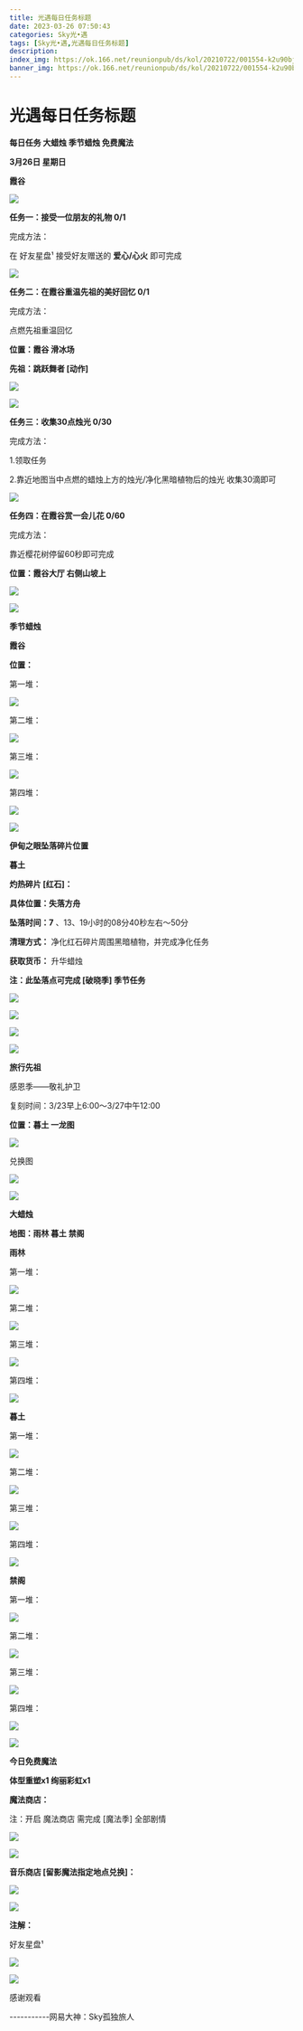 ```yaml
---
title: 光遇每日任务标题
date: 2023-03-26 07:50:43
categories: Sky光•遇
tags: [Sky光•遇,光遇每日任务标题]
description: 
index_img: https://ok.166.net/reunionpub/ds/kol/20210722/001554-k2u90bj7ay.png?imageView&thumbnail=600x0&type=jpg
banner_img: https://ok.166.net/reunionpub/ds/kol/20210722/001554-k2u90bj7ay.png?imageView&thumbnail=600x0&type=jpg
---
```

# 光遇每日任务标题
**每日任务 大蜡烛 季节蜡烛 免费魔法**

 **3月26日 星期日**

 **霞谷**

![](https://img.166.net/reunionpub/ds/kol/20230326/001534-obed9sgi6s.jpg)

 **任务一：接受一位朋友的礼物 0/1**

完成方法：

在 好友星盘¹ 接受好友赠送的 **爱心/心火** 即可完成

![](https://img.166.net/reunionpub/ds/kol/20230326/000253-b70pgsswr9.jpeg)

 **任务二：在霞谷重温先祖的美好回忆 0/1**

完成方法：

点燃先祖重温回忆

 **位置：霞谷 滑冰场**

 **先祖：跳跃舞者 [动作]**

![](https://img.166.net/reunionpub/ds/kol/20230326/000324-cd8tr52l47.jpeg)

![](https://img.166.net/reunionpub/ds/kol/20230326/000332-hvris8ulwd.jpeg)

 **任务三：收集30点烛光 0/30**

完成方法：

1.领取任务

2.靠近地图当中点燃的蜡烛上方的烛光/净化黑暗植物后的烛光 收集30滴即可

![](https://img.166.net/reunionpub/ds/kol/20230326/000355-puvn68t9f4.jpg)

 **任务四：在霞谷赏一会儿花 0/60**

完成方法：

靠近樱花树停留60秒即可完成

 **位置：霞谷大厅 右侧山坡上**

![](https://img.166.net/reunionpub/ds/kol/20230326/000417-aswi1u2nco.jpeg)

![](https://img.166.net/reunionpub/ds/kol/20221018/100256-wzutnocka0.png)

 **季节蜡烛**

 **霞谷**

 **位置：**

第一堆：

![](https://img.166.net/reunionpub/ds/kol/20230325/235126-c0hwr15f4v.jpeg)

第二堆：

![](https://img.166.net/reunionpub/ds/kol/20230325/235139-aj0ib7fm1l.jpeg)

第三堆：

![](https://img.166.net/reunionpub/ds/kol/20230325/235150-5vas1tcgpb.jpeg)

第四堆：

![](https://img.166.net/reunionpub/ds/kol/20230325/235201-3fhq2orle6.jpeg)

![](https://img.166.net/reunionpub/ds/kol/20221130/005912-5mvshq9nf3.png)

 **伊甸之眼坠落碎片位置**

 **暮土**

 **灼热碎片 [红石]：**

 **具体位置：失落方舟**

 **坠落时间：7** 、13、19小时的08分40秒左右～50分

 **清理方式：** 净化红石碎片周围黑暗植物，并完成净化任务

 **获取货币：** 升华蜡烛

 **注：此坠落点可完成  [破晓季] 季节任务**

![](https://img.166.net/reunionpub/ds/kol/20230326/001747-rfs0tenh9d.jpeg)

![](https://img.166.net/reunionpub/ds/kol/20230326/001759-jqw645pm3n.jpg)

![](https://img.166.net/reunionpub/ds/kol/20230326/001834-0ts92vf5c6.jpg)

![](https://img.166.net/reunionpub/ds/kol/20230313/005012-cdpy0kr1uq.png)

 **旅行先祖**

感恩季——敬礼护卫

复刻时间：3/23早上6:00～3/27中午12:00

 **位置：暮土 一龙图**

![](https://img.166.net/reunionpub/ds/kol/20230323/103010-y6wrjqim3c.jpeg)

兑换图

![](https://img.166.net/reunionpub/ds/kol/20230325/232340-5f7mn0zocj.jpg)

![](https://img.166.net/reunionpub/ds/kol/20230313/005012-cdpy0kr1uq.png)

 **大蜡烛**

 **地图：雨林 暮土 禁阁**

 **雨林**

第一堆：

![](https://img.166.net/reunionpub/ds/kol/20230325/235633-eyzi9aglcd.jpeg)

第二堆：

![](https://img.166.net/reunionpub/ds/kol/20230325/235643-o1hn0iqe2g.jpeg)

第三堆：

![](https://img.166.net/reunionpub/ds/kol/20230325/235653-sbse4crtk8.jpeg)

第四堆：

![](https://img.166.net/reunionpub/ds/kol/20230325/235701-ysjuk3ztpr.jpeg)

 **暮土**

第一堆：

![](https://img.166.net/reunionpub/ds/kol/20230325/235717-8yso6bel1r.jpeg)

第二堆：

![](https://img.166.net/reunionpub/ds/kol/20230325/235726-564kcil7q9.jpeg)

第三堆：

![](https://img.166.net/reunionpub/ds/kol/20230325/235734-4yqrzmhig9.jpeg)

第四堆：

![](https://img.166.net/reunionpub/ds/kol/20230325/235746-lwp7imbh2o.jpeg)

 **禁阁**

第一堆：

![](https://img.166.net/reunionpub/ds/kol/20230325/235953-d2yai45l03.jpeg)

第二堆：

![](https://img.166.net/reunionpub/ds/kol/20230326/000003-kslyprs5a9.jpeg)

第三堆：

![](https://img.166.net/reunionpub/ds/kol/20230326/000023-pi1d245jkn.jpeg)

第四堆：

![](https://img.166.net/reunionpub/ds/kol/20230326/000034-hrja12dqbn.jpeg)

![](https://img.166.net/reunionpub/ds/kol/20221018/100256-wzutnocka0.png)

 **今日免费魔法**

 **体型重塑x1 绚丽彩虹x1**

 **魔法商店：**

注：开启 魔法商店 需完成 [魔法季] 全部剧情

![](https://img.166.net/reunionpub/ds/kol/20221018/100559-oibznvdtus.png)

![](https://img.166.net/reunionpub/ds/kol/20230325/235836-twaz60fl3s.jpeg)

 **音乐商店 [留影魔法指定地点兑换]：**

![](https://img.166.net/reunionpub/ds/kol/20230324/234336-r0vf7h8lj4.jpeg)

 **![](https://img.166.net/reunionpub/ds/kol/20221018/100256-wzutnocka0.png)**

 **注解：**

好友星盘¹

![](https://img.166.net/reunionpub/ds/kol/20230326/002255-7830s416tv.jpeg)

 **![](https://img.166.net/reunionpub/ds/kol/20221018/100256-wzutnocka0.png)**

感谢观看

\-----------网易大神：Sky孤独旅人

